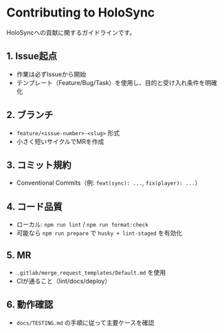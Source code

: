 # Contributing to HoloSync

HoloSyncへの貢献に関するガイドラインです。

## 1. Issue起点
- 作業は必ずIssueから開始
- テンプレート（Feature/Bug/Task）を使用し、目的と受け入れ条件を明確化

## 2. ブランチ
- `feature/<issue-number>-<slug>` 形式
- 小さく短いサイクルでMRを作成

## 3. コミット規約
- Conventional Commits（例: `feat(sync): ...`, `fix(player): ...`）

## 4. コード品質
- ローカル: `npm run lint` / `npm run format:check`
- 可能なら `npm run prepare` で `husky + lint-staged` を有効化

## 5. MR
- `.gitlab/merge_request_templates/Default.md` を使用
- CIが通ること（lint/docs/deploy）

## 6. 動作確認
- `docs/TESTING.md` の手順に従って主要ケースを確認
